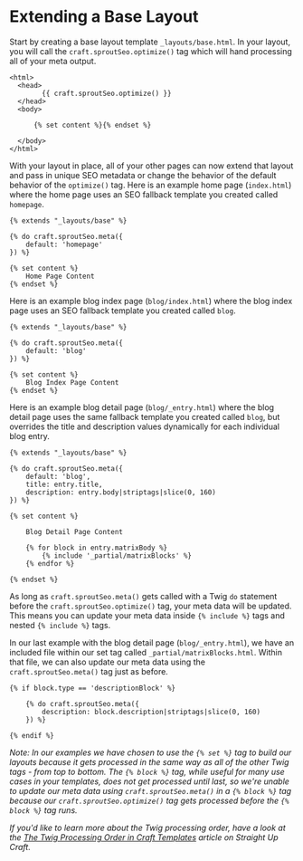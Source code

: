 # Extending a Base Layout

Start by creating a base layout template `_layouts/base.html`.  In your layout, you will call the `craft.sproutSeo.optimize()` tag which will hand processing all of your meta output.

``` twig
<html>
  <head>
  		{{ craft.sproutSeo.optimize() }}
  </head>
  <body>

      {% set content %}{% endset %}

  </body>
</html>
```

With your layout in place, all of your other pages can now extend that layout and pass in unique SEO metadata or change the behavior of the default behavior of the `optimize()` tag.  Here is an example home page (`index.html`) where the home page uses an SEO fallback template you created called `homepage`.

``` twig
{% extends "_layouts/base" %}

{% do craft.sproutSeo.meta({ 
    default: 'homepage' 
}) %}

{% set content %}
    Home Page Content
{% endset %}
```

Here is an example blog index page (`blog/index.html`) where the blog index page uses an SEO fallback template you created called `blog`.

``` twig
{% extends "_layouts/base" %}

{% do craft.sproutSeo.meta({ 
    default: 'blog' 
}) %}

{% set content %}
    Blog Index Page Content
{% endset %}
```

Here is an example blog detail page (`blog/_entry.html`) where the blog detail page uses the same fallback template you created called `blog`, but overrides the title and description values dynamically for each individual blog entry.

``` twig
{% extends "_layouts/base" %}

{% do craft.sproutSeo.meta({ 
    default: 'blog',
    title: entry.title,
    description: entry.body|striptags|slice(0, 160)                                    
}) %}

{% set content %}
    
    Blog Detail Page Content
    
    {% for block in entry.matrixBody %}
        {% include '_partial/matrixBlocks' %}
    {% endfor %}

{% endset %}
```

As long as `craft.sproutSeo.meta()` gets called with a Twig `do` statement before the `craft.sproutSeo.optimize()` tag, your meta data will be updated.  This means you can update your meta data inside `{% include %}` tags and nested `{% include %}` tags.

In our last example with the blog detail page (`blog/_entry.html`), we have an included file within our set tag called `_partial/matrixBlocks.html`.  Within that file, we can also update our meta data using the `craft.sproutSeo.meta()` tag just as before.

``` twig
{% if block.type == 'descriptionBlock' %}
    
    {% do craft.sproutSeo.meta({ 
        description: block.description|striptags|slice(0, 160)                                    
    }) %}

{% endif %}
```

_Note: In our examples we have chosen to use the `{% set %}` tag to build our layouts because it gets processed in the same way as all of the other Twig tags - from top to bottom.  The `{% block %}` tag, while useful for many use cases in your templates, does not get processed until last, so we're unable to update our meta data using `craft.sproutSeo.meta()` in a `{% block %}` tag because our `craft.sproutSeo.optimize()` tag gets processed before the `{% block %}` tag runs._

_If you'd like to learn more about the Twig processing order, have a look at the [The Twig Processing Order in Craft Templates](straightupcraft.com/articles/twig-processing-order) article on Straight Up Craft._